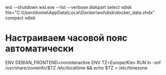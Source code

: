 wsl --shutdown
wsl.exe --list --verbose
diskpart
select vdisk file="C:\Users\home\AppData\Local\Docker\wsl\disk\docker_data.vhdx"
compact vdisk



# Настраиваем часовой пояс автоматически
ENV DEBIAN_FRONTEND=noninteractive
ENV TZ=Europe/Kiev
RUN ln -snf /usr/share/zoneinfo/$TZ /etc/localtime && echo $TZ > /etc/timezone